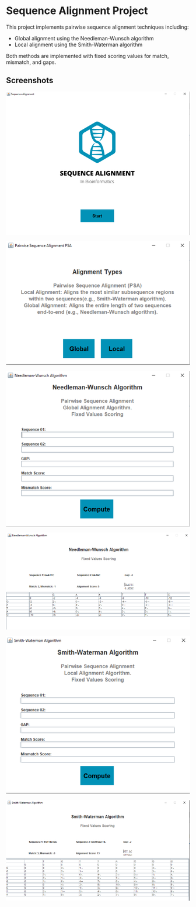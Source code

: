 # Sequence Alignment Project

This project implements pairwise sequence alignment techniques including:
- Global alignment using the Needleman-Wunsch algorithm
- Local alignment using the Smith-Waterman algorithm

Both methods are implemented with fixed scoring values for match, mismatch, and gaps.

## Screenshots

![](IMG/IMG1.png)

![](IMG/IMG2.png)

![](IMG/IMG3.png)

![](IMG/IMG5.png)

![](IMG/IMG4.png)

![](IMG/IMG6.png)


